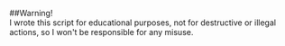 ##Warning! </br>
I wrote this script for educational purposes, not for destructive or illegal actions, so I won't be responsible for any misuse.
